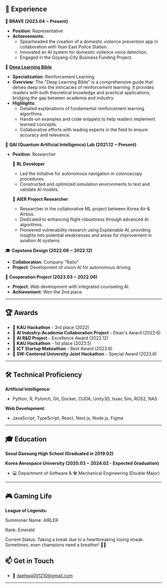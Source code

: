 ## 🌟 **Experience**

🏢 **BRAVE (2023.04 ~ Present)**
- **Position**: Representative
- **Achievements**:
  - Spearheaded the creation of a domestic violence prevention app in collaboration with Ilsan East Police Station.
  - Innovated an AI system for domestic violence voice detection.
  - Engaged in the Goyang-City Business Funding Project.

📖 **[Deep Learning Bible](https://wikidocs.net/book/7888)**
- **Specialization**: Reinforcement Learning
- **Overview**: The "Deep Learning Bible" is a comprehensive guide that delves deep into the intricacies of reinforcement learning. It provides readers with both theoretical knowledge and practical applications, bridging the gap between academia and industry.
- **Highlights**:
  - Detailed explanations of fundamental reinforcement learning algorithms.
  - Hands-on examples and code snippets to help readers implement learned concepts.
  - Collaborative efforts with leading experts in the field to ensure accuracy and relevance.

🔬 **QAI (Quantum Artificial Intelligence) Lab (2021.12 ~ Present)**
- **Position**: Researcher

  🎯 **RL Developer**
  - Led the initiative for autonomous navigation in colonoscopy procedures.
  - Constructed and optimized simulation environments to test and validate AI models.

  🛫 **AIER Project Researcher**
  - Researcher in the collaborative ML project between Korea Air & Airbus.
  - Dedicated to enhancing flight robustness through advanced AI algorithms.
  - Pioneered vulnerability research using Explainable AI, providing insights into potential weaknesses and areas for improvement in aviation AI systems.
  
🎓 **Capstone Design (2022.08 ~ 2022.12)**
- **Collaboration**: Company "Ratio"
- **Project**: Development of vision AI for autonomous driving.

💼 **Cooperation Project (2023.03 ~ 2022.06)**
- **Project**: Web development with integrated counseling AI.
- **Achievement**: Won the 2nd place.

---

## 🏆 **Awards**

- 🥉 **KAU Hackathon** - 3rd place (2022)
- 🏅 **AI Industry-Academia Collaboration Project** - Dean's Award (2022.6)
- 🏅 **AI R&D Project** - Excellence Award (2022.12)
- 🥇 **KAU Hackathon** - 1st place (2023.5)
- 🏅 **ICT Startup Makeathon** - Best Award (2023.6)
- 🏅 **SW-Centered University Joint Hackathon** - Special Award (2023.6)
---

## 🛠 **Technical Proficiency**

**Artificial Intelligence**: 
- Python, R, Pytorch, Git, Docker, CUDA, Unity3D, Issac Sim, ROS2, NAS

**Web Development**: 
- JavaScript, TypeScript, React, Next.js, Node.js, Figma

---

## 🎓 **Education**

**Seoul Daesung High School (Graduated in 2019.02)**

**Korea Aerospace University (2020.03 ~ 2024.02 - Expected Graduation)**
  - 💻 Department of Software & 🛠 Mechanical Engineering (Double Major)

---

## 🎮 **Gaming Life**
**League of Legends:**

Summoner Name: AIRLER

Rank: Emerald

Current Status: Taking a break due to a heartbreaking losing streak. Sometimes, even champions need a breather! 🛌💤

## 📫 **Get in Touch**

- 📧 [daehwa001210@gmail.com](mailto:daehwa001210@gmail.com)

---
